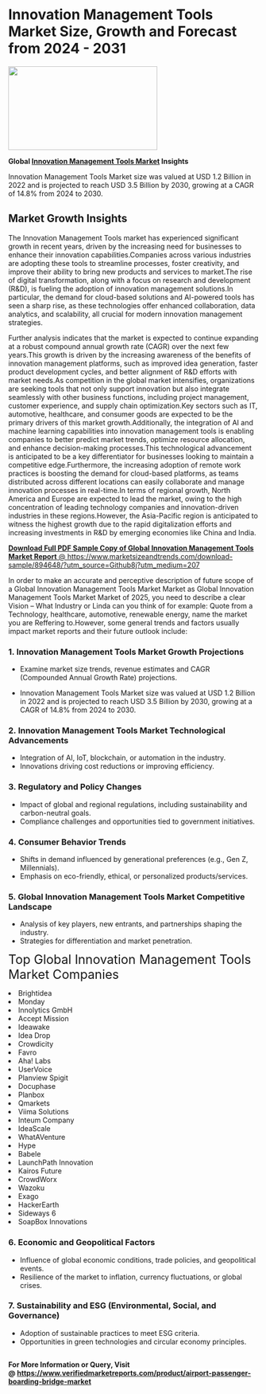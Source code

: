 <H1>Innovation Management Tools Market Size, Growth and Forecast from 2024 - 2031</H1><img class="aligncenter size-medium wp-image-584254" src="https://thirdeyenews.in/wp-content/uploads/2024/09/Global-Market-Research-300x168.jpeg" alt="" width="300" height="168" /><p><strong>Global&nbsp;<a href="https://www.marketsizeandtrends.com/download-sample/894648/?utm_source=Github8j?utm_medium=207">Innovation Management Tools Market</a> Insights</strong></p><p>Innovation Management Tools Market size was valued at USD 1.2 Billion in 2022 and is projected to reach USD 3.5 Billion by 2030, growing at a CAGR of 14.8% from 2024 to 2030.</p><p><h2>Market Growth Insights</h2> <p>The Innovation Management Tools market has experienced significant growth in recent years, driven by the increasing need for businesses to enhance their innovation capabilities.Companies across various industries are adopting these tools to streamline processes, foster creativity, and improve their ability to bring new products and services to market.The rise of digital transformation, along with a focus on research and development (R&D), is fueling the adoption of innovation management solutions.In particular, the demand for cloud-based solutions and AI-powered tools has seen a sharp rise, as these technologies offer enhanced collaboration, data analytics, and scalability, all crucial for modern innovation management strategies.</p> <p><a href="#"></a></p> <p>Further analysis indicates that the market is expected to continue expanding at a robust compound annual growth rate (CAGR) over the next few years.This growth is driven by the increasing awareness of the benefits of innovation management platforms, such as improved idea generation, faster product development cycles, and better alignment of R&D efforts with market needs.As competition in the global market intensifies, organizations are seeking tools that not only support innovation but also integrate seamlessly with other business functions, including project management, customer experience, and supply chain optimization.Key sectors such as IT, automotive, healthcare, and consumer goods are expected to be the primary drivers of this market growth.Additionally, the integration of AI and machine learning capabilities into innovation management tools is enabling companies to better predict market trends, optimize resource allocation, and enhance decision-making processes.This technological advancement is anticipated to be a key differentiator for businesses looking to maintain a competitive edge.Furthermore, the increasing adoption of remote work practices is boosting the demand for cloud-based platforms, as teams distributed across different locations can easily collaborate and manage innovation processes in real-time.In terms of regional growth, North America and Europe are expected to lead the market, owing to the high concentration of leading technology companies and innovation-driven industries in these regions.However, the Asia-Pacific region is anticipated to witness the highest growth due to the rapid digitalization efforts and increasing investments in R&D by emerging economies like China and India.<p><a href="#"></p><p><span class=""><strong>Download Full PDF Sample Copy of Global Innovation Management Tools Market Report</strong> @ <a href="https://www.marketsizeandtrends.com/download-sample/894648/?utm_source=Github8j?utm_medium=207" target="_blank">https://www.marketsizeandtrends.com/download-sample/894648/?utm_source=Github8j?utm_medium=207</a></span></p><p>In order to make an accurate and perceptive description of future scope of a Global&nbsp;Innovation Management Tools Market Market as Global&nbsp;Innovation Management Tools Market Market of 2025, you need to describe a clear Vision &ndash; What Industry or Linda can you think of for example: Quote from a Technology, healthcare, automotive, renewable energy, name the market you are Reffering to.However, some general trends and factors usually impact market reports and their future outlook include:</p><h3>1.&nbsp;<strong>Innovation Management Tools Market Growth Projections</strong></h3><ul><li>Examine market size trends, revenue estimates and CAGR (Compounded Annual Growth Rate) projections.</li><li><p>Innovation Management Tools Market size was valued at USD 1.2 Billion in 2022 and is projected to reach USD 3.5 Billion by 2030, growing at a CAGR of 14.8% from 2024 to 2030.</p></li></ul><h3>2.&nbsp;<strong>Innovation Management Tools Market Technological Advancements</strong></h3><ul><li>Integration of AI, IoT, blockchain, or automation in the industry.</li><li>Innovations driving cost reductions or improving efficiency.</li></ul><h3>3.&nbsp;<strong>Regulatory and Policy Changes</strong></h3><ul><li>Impact of global and regional regulations, including sustainability and carbon-neutral goals.</li><li>Compliance challenges and opportunities tied to government initiatives.</li></ul><h3>4.&nbsp;<strong>Consumer Behavior Trends</strong></h3><ul><li>Shifts in demand influenced by generational preferences (e.g., Gen Z, Millennials).</li><li>Emphasis on eco-friendly, ethical, or personalized products/services.</li></ul><h3>5.&nbsp;<strong>Global Innovation Management Tools Market Competitive Landscape</strong></h3><ul><li>Analysis of key players, new entrants, and partnerships shaping the industry.</li><li>Strategies for differentiation and market penetration.</li></ul><p data-pm-slice="1 1 []"><span style="color: inherit; font-family: inherit; font-size: 25px;">Top Global Innovation Management Tools Market Companies</span></p><div class="" data-test-id=""><p><li>Brightidea</li><li> Monday</li><li> Innolytics GmbH</li><li> Accept Mission</li><li> Ideawake</li><li> Idea Drop</li><li> Crowdicity</li><li> Favro</li><li> Aha! Labs</li><li> UserVoice</li><li> Planview Spigit</li><li> Docuphase</li><li> Planbox</li><li> Qmarkets</li><li> Viima Solutions</li><li> Inteum Company</li><li> IdeaScale</li><li> WhatAVenture</li><li> Hype</li><li> Babele</li><li> LaunchPath Innovation</li><li> Kairos Future</li><li> CrowdWorx</li><li> Wazoku</li><li> Exago</li><li> HackerEarth</li><li> Sideways 6</li><li> SoapBox Innovations</li></p></div><h3>6.&nbsp;<strong>Economic and Geopolitical Factors</strong></h3><ul><li>Influence of global economic conditions, trade policies, and geopolitical events.</li><li>Resilience of the market to inflation, currency fluctuations, or global crises.</li></ul><h3>7.&nbsp;<strong>Sustainability and ESG (Environmental, Social, and Governance)</strong></h3><ul><li>Adoption of sustainable practices to meet ESG criteria.</li><li>Opportunities in green technologies and circular economy principles.</li></ul><h2><strong style="font-size: 14px;">For More Information or Query, Visit @&nbsp;</strong><a style="background-color: #ffffff; font-size: 14px;" href="https://www.marketsizeandtrends.com/report/innovation-management-tools-market-/" target="_blank">https://www.verifiedmarketreports.com/product/airport-passenger-boarding-bridge-market</a></h2>